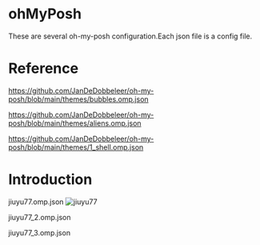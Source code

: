 # ohMyPosh
These are several oh-my-posh configuration.Each json file is a config file.
# Reference
https://github.com/JanDeDobbeleer/oh-my-posh/blob/main/themes/bubbles.omp.json

https://github.com/JanDeDobbeleer/oh-my-posh/blob/main/themes/aliens.omp.json

https://github.com/JanDeDobbeleer/oh-my-posh/blob/main/themes/1_shell.omp.json
# Introduction
jiuyu77.omp.json
![jiuyu77](https://github.com/JiuYu77/ohMyPosh/assets/58020411/1ba767a5-bc9a-496f-a764-0677c104a8e2)

jiuyu77_2.omp.json

jiuyu77_3.omp.json
